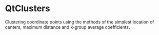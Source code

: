 # QtClusters
Clustering coordinate points using the methods of the simplest location of centers, maximum distance and k-group average coefficients.
